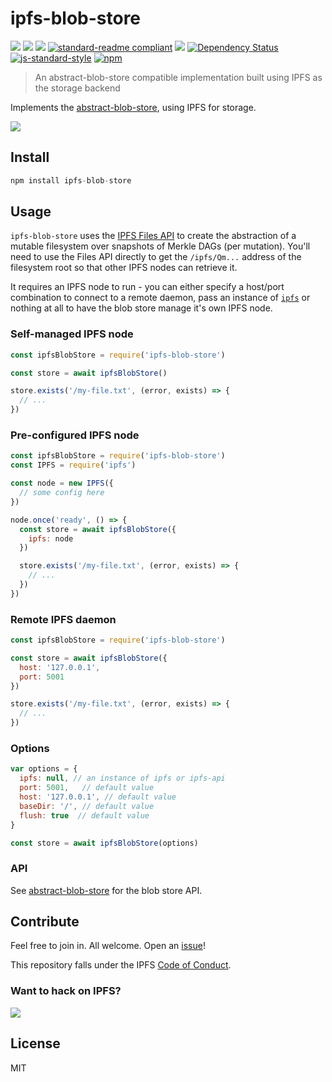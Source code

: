 # ipfs-blob-store

[![](https://img.shields.io/badge/made%20by-Protocol%20Labs-blue.svg?style=flat-square)](http://ipn.io)
[![](https://img.shields.io/badge/freenode-%23ipfs-blue.svg?style=flat-square)](http://webchat.freenode.net/?channels=%23ipfs)
[![](https://img.shields.io/badge/project-IPFS-blue.svg?style=flat-square)](http://ipfs.io/)
[![standard-readme compliant](https://img.shields.io/badge/standard--readme-OK-green.svg?style=flat-square)](https://github.com/RichardLitt/standard-readme)
![](https://img.shields.io/badge/coverage-%3F-yellow.svg?style=flat-square)
[![Dependency Status](https://david-dm.org/ipfs-shipyard/ipfs-blob-store.svg?style=flat-square)](https://david-dm.org/ipfs-shipyard/ipfs-blob-store)
[![js-standard-style](https://img.shields.io/badge/code%20style-standard-brightgreen.svg?style=flat-square)](https://github.com/feross/standard)
[![npm](https://img.shields.io/npm/v/ipfs-blob-store.svg?style=flat-square)](http://npmjs.com/package/ipfs-blob-store)

> An abstract-blob-store compatible implementation built using IPFS as the storage backend

Implements the [abstract-blob-store](https://github.com/maxogden/abstract-blob-store), using IPFS for storage.

![](https://github.com/maxogden/abstract-blob-store/raw/master/badge.png)

## Install

```js
npm install ipfs-blob-store
```

## Usage

`ipfs-blob-store` uses the [IPFS Files API](#) to create the abstraction of a mutable filesystem over snapshots of Merkle DAGs (per mutation). You'll need to use the Files API directly to get the `/ipfs/Qm...` address of the filesystem root so that other IPFS nodes can retrieve it.

It requires an IPFS node to run - you can either specify a host/port combination to connect to a remote daemon, pass an instance of [`ipfs`](https://www.npmjs.com/package/ipfs) or nothing at all to have the blob store manage it's own IPFS node.

### Self-managed IPFS node

```JavaScript
const ipfsBlobStore = require('ipfs-blob-store')

const store = await ipfsBlobStore()

store.exists('/my-file.txt', (error, exists) => {
  // ...
})
```

### Pre-configured IPFS node

```JavaScript
const ipfsBlobStore = require('ipfs-blob-store')
const IPFS = require('ipfs')

const node = new IPFS({
  // some config here
})

node.once('ready', () => {
  const store = await ipfsBlobStore({
    ipfs: node
  })

  store.exists('/my-file.txt', (error, exists) => {
    // ...
  })
})
```

### Remote IPFS daemon

```JavaScript
const ipfsBlobStore = require('ipfs-blob-store')

const store = await ipfsBlobStore({
  host: '127.0.0.1',
  port: 5001
})

store.exists('/my-file.txt', (error, exists) => {
  // ...
})
```

### Options

```JavaScript
var options = {
  ipfs: null, // an instance of ipfs or ipfs-api
  port: 5001,   // default value
  host: '127.0.0.1', // default value
  baseDir: '/', // default value
  flush: true  // default value
}

const store = await ipfsBlobStore(options)
```

### API

See [abstract-blob-store](https://www.npmjs.com/package/abstract-blob-store) for the blob store API.

## Contribute

Feel free to join in. All welcome. Open an [issue](https://github.com/ipfs/ipfs-blob-store/issues)!

This repository falls under the IPFS [Code of Conduct](https://github.com/ipfs/community/blob/master/code-of-conduct.md).

### Want to hack on IPFS?

[![](https://cdn.rawgit.com/jbenet/contribute-ipfs-gif/master/img/contribute.gif)](https://github.com/ipfs/community/blob/master/contributing.md)

## License

MIT
